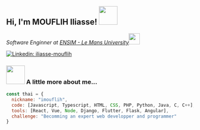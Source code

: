 <!---
imouflih/imouflih is a ✨ special ✨ repository because its `README.md` (this file) appears on your GitHub profile.
You can click the Preview link to take a look at your changes.
--->

<h2> Hi, I'm MOUFLIH Iliasse! <img src="[https://media.giphy.com/media/mGcNjsfWAjY5AEZNw6/giphy.gif](https://encrypted-tbn0.gstatic.com/images?q=tbn:ANd9GcT42iQylZnlfcxMtcTk71_x8lt-BJK_pSPvJRHsqDoRyg&s)" width="50"></h2>
<p><em>Software Enginner at <a href="https://ensim.univ-lemans.fr/fr/index.html">ENSIM - Le Mans University</a><img src="https://media.giphy.com/media/fYSnHlufseco8Fh93Z/giphy.gif" width="30"></em></p>

[![Linkedin: iliasse-mouflih](https://img.shields.io/badge/-thaianebraga-blue?style=flat-square&logo=Linkedin&logoColor=white&link=https://www.linkedin.com/in/thaianebraga/)]([https://www.linkedin.com/in/thaianebraga/](https://www.linkedin.com/in/iliasse-mouflih/))


### <img src="https://media.giphy.com/media/VgCDAzcKvsR6OM0uWg/giphy.gif" width="50"> A little more about me...  

```javascript
const thai = {
  nickname: "imouflih",
  code: [Javascript, Typescript, HTML, CSS, PHP, Python, Java, C, C++],
  tools: [React, Vue, Node, Django, Flutter, Flask, Angular],
  challenge: "Becomming an expert web developper and programmer"
}
```
